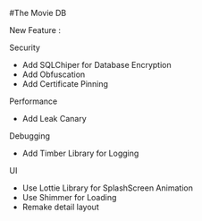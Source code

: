 #The Movie DB

New Feature :
  
Security
- Add SQLChiper for Database Encryption  
- Add Obfuscation  
- Add Certificate Pinning
  
Performance  
- Add Leak Canary  
  
Debugging
- Add Timber Library for Logging
  
UI  
- Use Lottie Library for SplashScreen Animation
- Use Shimmer for Loading
- Remake detail layout
